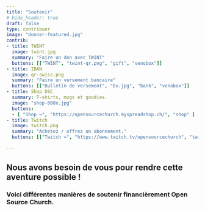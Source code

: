 ```yaml
---
title: "Soutenir"
# hide_header: true
draft: false
type: contribuer
image: "donner-featured.jpg"
contrib:
- title: TWINT
  image: twint.jpg
  summary: "Faire un don avec TWINT"
  buttons: [["TWINT", "twint-qr.png", "gift", "venobox"]]
- title: IBAN
  image: qr-swiss.png
  summary: "Faire un versement bancaire"
  buttons: [["Bulletin de versement", "bv.jpg", "bank", "venobox"]]
- title: Shop OSC
  summary: T-shirts, mugs et goodies.
  image: "shop-800x.jpg"
  buttons:
  - [ "Shop ↪", "https://opensourcechurch.myspreadshop.ch/", "shop" ]
- title: Twitch
  image: twitch.png
  summary: "Achetez / offrez un abonnement."
  buttons: [["Twitch ↪", "https://www.twitch.tv/opensourcechurch", "twitch"]]
  
---
```


## Nous avons besoin de vous pour rendre cette aventure possible !

### Voici différentes manières de soutenir financièrement Open Source Church.


<!--
<div style="background-color:#ffd400; width: 50%;">
  <div style="background-color:#d700d7; height: 1em; width: 80%;" class="text-center">1200</div>
</div>
-->

<!--

- title: PayPal
  image: paypal.jpg
  summary: "Faire un don ponctuel ou récurrent."
  buttons: [["PayPal", "https://www.paypal.com/donate?token=Xw_TahVb3s2O8XjO0spZGmcw22WN1Pwd86zV-B3kQz_QFrIwqDJ0GxlA88Jg7sltyQUlhXyqH4RiRI8c", "paypal"]]

-->

<link rel="stylesheet" href="venobox/venobox.min.css" type="text/css" media="screen" />
<script type="text/javascript" src="venobox/venobox.min.js"></script>

<script>
  new VenoBox({
    selector: '.vvv'
  });
  new VenoBox({
  selector: '.venobox'
});
</script>